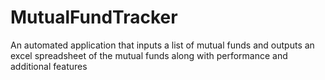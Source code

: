 # MutualFundTracker
An automated application that inputs a list of mutual funds and outputs an excel spreadsheet of the mutual funds along with performance and additional features
